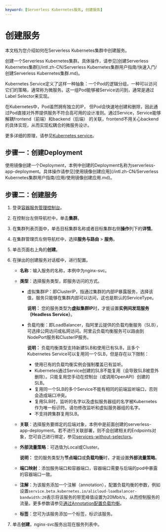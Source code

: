 ```yaml
---
keyword: [Serverless Kubernetes服务, 创建服务]
---
```


# 创建服务

本文档为您介绍如何在Serverless Kubernetes集群中创建服务。

创建一个Serverless Kubernetes集群。具体操作，请参见[创建Serverless Kubernetes集群](/intl.zh-CN/Serverless Kubernetes集群用户指南/快速入门/创建Serverless Kubernetes集群.md)。

Kubernetes Service定义了这样一种抽象：一个Pod的逻辑分组，一种可以访问它们的策略，通常称为微服务。这一组Pod能够被Service访问到，通常是通过Label Selector来实现。

在Kubernetes中，Pod虽然拥有独立的IP， 但Pod会快速地创建和删除，因此通过Pod直接对外界提供服务不符合高可用的设计准则。通过Service，Service能够解耦frontend（前端）和backend（后端） 的关联，frontend不用关心backend的具体实现，从而实现松耦合的微服务设计。

更多详细的原理，请参见[Kubernetes service](https://kubernetes.io/docs/concepts/services-networking/service)。

## 步骤一：创建Deployment

使用镜像创建一个Deployment，本例中创建的Deployment名称为serverless-app-deployment。具体操作请参见[使用镜像创建应用](/intl.zh-CN/Serverless Kubernetes集群用户指南/应用/使用镜像创建应用.md)。

## 步骤二：创建服务

1.  登录[容器服务管理控制台](https://cs.console.aliyun.com)。

2.  在控制台左侧导航栏中，单击**集群**。

3.  在集群列表页面中，单击目标集群名称或者目标集群右侧**操作**列下的**详情**。

4.  在集群管理页左侧导航栏中，选择**服务与路由** \> **服务**。

5.  单击页面右上角的**创建**。

6.  在弹出的创建服务对话框中，进行配置。

    -   **名称**：输入服务的名称，本例中为nginx-svc。
    -   **类型**：选择服务类型，即服务访问的方式。
        -   虚拟集群IP：即ClusterIP，指通过集群的内部IP暴露服务，选择该值，服务只能够在集群内部可以访问，这也是默认的ServiceType。

            **说明：** 您的服务类型为**虚拟集群IP**时，才能设置**实例间发现服务（Headless Service）**。

        -   负载均衡：即LoadBalancer，指阿里云提供的负载均衡服务（SLB），可选择公网访问或私网访问。阿里云负载均衡服务可以路由到NodePort服务和ClusterIP服务。

            **说明：** 负载均衡类型支持新建SLB和使用已有SLB，且多个Kubernetes Service可以复用同一个SLB，但是存在以下限制：

            -   使用已有的负载均衡实例会强制覆盖已有监听。
            -   Kubernetes通过Service创建的SLB不能复用（会导致SLB被意外删除）。只能复用您手动在控制台（或调用OpenAPI）创建的SLB。
            -   复用同一个SLB的多个Service不能有相同的前端监听端口，否则会造成端口冲突。
            -   复用SLB时，监听的名字以及虚拟服务器组的名字被Kubernetes作为唯一标识符。请勿修改监听和虚拟服务器组的名字。
            -   不支持跨集群复用SLB。
    -   **关联**：选择服务要绑定的后端对象，本例中是前面创建的serverless-app-deployment。若不进行关联部署，则不会创建相关的Endpoints对象，您可自己进行绑定，参见[services-without-selectors](https://kubernetes.io/docs/concepts/services-networking/service/#services-without-selectors)。
    -   **外部流量策略**：可选值为Local或Cluster。

        **说明：** 您的服务类型为**节点端口**或**负载均衡**时，才能设置**外部流量策略**。

    -   **端口映射**：添加服务端口和容器端口，容器端口需要与后端的pod中暴露的容器端口一致。
    -   **注解**：为该服务添加一个注解（annotation），配置负载均衡的参数，例如设置`service.beta.kubernetes.io/alicloud-loadbalancer-bandwidth:20`表示将该服务的带宽峰值设置为20Mbit/s，从而控制服务的流量。更多参数请参见[通过Annotation配置负载均衡](/intl.zh-CN/Kubernetes集群用户指南/网络/Service管理/通过Annotation配置负载均衡.md)。
    -   **标签**：您可为该服务添加一个标签，标识该服务。
7.  单击**创建**，nginx-svc服务出现在服务列表中。


